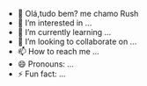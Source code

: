 - 👋 Olá,tudo bem? me chamo Rush
- 👀 I’m interested in ...
- 🌱 I’m currently learning ...
- 💞️ I’m looking to collaborate on ...
- 📫 How to reach me ...
- 😄 Pronouns: ...
- ⚡ Fun fact: ...

<!---
dominiomental/dominiomental is a ✨ special ✨ repository because its `README.md` (this file) appears on your GitHub profile.
You can click the Preview link to take a look at your changes.
--->
